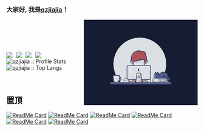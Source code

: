 ### 大家好, 我是[qzjiajia](https://qzjiajia.gitee.io)！

<img align="right" alt="GIF" src="https://raw.githubusercontent.com/devSouvik/devSouvik/master/gif2.gif.gif" width="300" />
<br>
<br>
<br>
<br>
<br>
<a href="http://weibo.com/234610510">
  <img align="left" width="26px" src="https://raw.githubusercontent.com/qzjiajia/image/master/weibo.7jvxfl931w00.svg" />
</a>
<a href="https://www.instagram.com/linjj_1020/">
  <img align="left" width="24px" src="https://raw.githubusercontent.com/qzjiajia/image/master/Instagram.7gznlaewr700.svg" />
</a>
<a href="https://twitter.com/linjj1020">
  <img align="left" width="26px" src="https://raw.githubusercontent.com/qzjiajia/image/master/Twitter.46ooyhl0lbc0.svg" />
</a>
<a href="https://t.me/linjj1020">
  <img align="left" width="26px" src="https://raw.githubusercontent.com/qzjiajia/image/master/Telegram.naqd1dd8vr4.svg" />
</a>
<p align="left">
  <img heigth="195" src="https://github-readme-stats.vercel.app/api?username=qzjiajia&show_icons=true&theme=synthwave" alt="qzjiajia :: Profile Stats" />
  <img height="195" src="https://github-readme-stats.vercel.app/api/top-langs/?username=qzjiajia&langs_count=10&theme=synthwave&layout=compact" alt="qzjiajia :: Top Langs" />
</p
  


<br>
<br>

## 置顶
<p align="left">
 
[![ReadMe Card](https://github-readme-stats.vercel.app/api/pin/?username=qzjiajia&repo=qzjiajia&theme=radical)](https://github.com/qzjiajia/qzjiajia) 
[![ReadMe Card](https://github-readme-stats.vercel.app/api/pin/?username=qzjiajia&repo=image&theme=cobalt)](https://github.com/qzjiajia/image)
[![ReadMe Card](http://github-readme-stats.vercel.app/api/pin/?username=qzjiajia&repo=qzjiajia.github.io&theme=synthwave)](https://github.com/qzjiajia/qzjiajia.github.io) 
[![ReadMe Card](https://github-readme-stats.vercel.app/api/pin/?username=qzjiajia&repo=zhihuspider&theme=merko)](https://github.com/qzjiajia/zhihuspider)
[![ReadMe Card](https://github-readme-stats.vercel.app/api/pin/?username=qzjiajia&repo=Python_fullstack&theme=dracula)](https://github.com/qzjiajia/Python_fullstack) 
[![ReadMe Card](https://github-readme-stats.vercel.app/api/pin/?username=qzjiajia&repo=deeplearning_examing&theme=gruvbox)](https://github.com/qzjiajia/deeplearning_examing)
</p>
